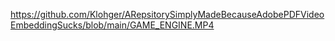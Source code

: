https://github.com/Klohger/ARepsitorySimplyMadeBecauseAdobePDFVideoEmbeddingSucks/blob/main/GAME_ENGINE.MP4
